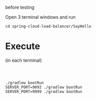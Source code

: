 before testing

Open 3 terminal windows and run

```aidl
cd spring-cloud-load-balancer/SayHello
```
# Execute
(in each terminal)
```aidl



./gradlew bootRun
SERVER_PORT=9092 ./gradlew bootRun
SERVER_PORT=9999 ./gradlew bootRun

```
